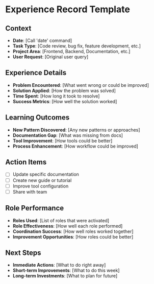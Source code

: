 # Experience Record Template

## Context

- **Date**: [Call 'date' command]
- **Task Type**: [Code review, bug fix, feature development, etc.]
- **Project Area**: [Frontend, Backend, Documentation, etc.]
- **User Request**: [Original user query]

## Experience Details

- **Problem Encountered**: [What went wrong or could be improved]
- **Solution Applied**: [How the problem was solved]
- **Time Spent**: [How long it took to resolve]
- **Success Metrics**: [How well the solution worked]

## Learning Outcomes

- **New Pattern Discovered**: [Any new patterns or approaches]
- **Documentation Gap**: [What was missing from docs]
- **Tool Improvement**: [How tools could be better]
- **Process Enhancement**: [How workflow could be improved]

## Action Items

- [ ] Update specific documentation
- [ ] Create new guide or tutorial
- [ ] Improve tool configuration
- [ ] Share with team

## Role Performance

- **Roles Used**: [List of roles that were activated]
- **Role Effectiveness**: [How well each role performed]
- **Coordination Success**: [How well roles worked together]
- **Improvement Opportunities**: [How roles could be better]

## Next Steps

- **Immediate Actions**: [What to do right away]
- **Short-term Improvements**: [What to do this week]
- **Long-term Investments**: [What to plan for future]
